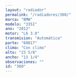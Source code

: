 ```yaml
---
layout: "radiador"
permalink: "/radiadores/360/"
marca: "BMW"
modelo: "335I"
ano: "2012"
motor: "L6 3.0"
transmision: "Automática"
parte: "60817"
clima: "Con clima"
alto: "23 5/8"
ancho: "13 1/4"
observaciones: ""
id: "360"
---
```


